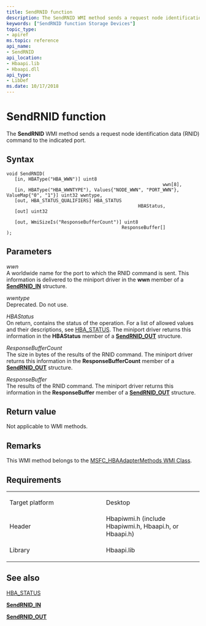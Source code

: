 ```yaml
---
title: SendRNID function
description: The SendRNID WMI method sends a request node identification data (RNID) command to the indicated port.
keywords: ["SendRNID function Storage Devices"]
topic_type:
- apiref
ms.topic: reference
api_name:
- SendRNID
api_location:
- Hbaapi.lib
- Hbaapi.dll
api_type:
- LibDef
ms.date: 10/17/2018
---
```


# SendRNID function


The **SendRNID** WMI method sends a request node identification data (RNID) command to the indicated port.

## Syntax

```ManagedCPlusPlus
void SendRNID(
   [in, HBAType("HBA_WWN")] uint8                                                          wwn[8],
   [in, HBAType("HBA_WWNTYPE"), Values{"NODE_WWN", "PORT_WWN"}, ValueMap{"0", "1"}] uint32 wwntype,
   [out, HBA_STATUS_QUALIFIERS] HBA_STATUS                                                 HBAStatus,
   [out] uint32                                                                            ResponseBufferCount,
   [out, WmiSizeIs("ResponseBufferCount")] uint8                                           ResponseBuffer[]
);
```

## Parameters

*wwn*   
A worldwide name for the port to which the RNID command is sent. This information is delivered to the miniport driver in the **wwn** member of a [**SendRNID\_IN**](/windows-hardware/drivers/ddi/hbapiwmi/ns-hbapiwmi-_sendrnid_in) structure.

*wwntype*   
Deprecated. Do not use.

*HBAStatus*   
On return, contains the status of the operation. For a list of allowed values and their descriptions, see [HBA\_STATUS](hba-status.md). The miniport driver returns this information in the **HBAStatus** member of a [**SendRNID\_OUT**](/windows-hardware/drivers/ddi/hbapiwmi/ns-hbapiwmi-_sendrnid_out) structure.

*ResponseBufferCount*   
The size in bytes of the results of the RNID command. The miniport driver returns this information in the **ResponseBufferCount** member of a [**SendRNID\_OUT**](/windows-hardware/drivers/ddi/hbapiwmi/ns-hbapiwmi-_sendrnid_out) structure.

*ResponseBuffer*   
The results of the RNID command. The miniport driver returns this information in the **ResponseBuffer** member of a [**SendRNID\_OUT**](/windows-hardware/drivers/ddi/hbapiwmi/ns-hbapiwmi-_sendrnid_out) structure.

## Return value

Not applicable to WMI methods.

## Remarks

This WMI method belongs to the [MSFC\_HBAAdapterMethods WMI Class](msfc-hbaadaptermethods-wmi-class.md).

## Requirements

<table>
<colgroup>
<col width="50%" />
<col width="50%" />
</colgroup>
<tbody>
<tr class="odd">
<td align="left"><p>Target platform</p></td>
<td align="left">Desktop</td>
</tr>
<tr class="even">
<td align="left"><p>Header</p></td>
<td align="left">Hbapiwmi.h (include Hbapiwmi.h, Hbaapi.h, or Hbaapi.h)</td>
</tr>
<tr class="odd">
<td align="left"><p>Library</p></td>
<td align="left">Hbaapi.lib</td>
</tr>
</tbody>
</table>

## <span id="see_also"></span>See also


[HBA\_STATUS](hba-status.md)

[**SendRNID\_IN**](/windows-hardware/drivers/ddi/hbapiwmi/ns-hbapiwmi-_sendrnid_in)

[**SendRNID\_OUT**](/windows-hardware/drivers/ddi/hbapiwmi/ns-hbapiwmi-_sendrnid_out)

 

